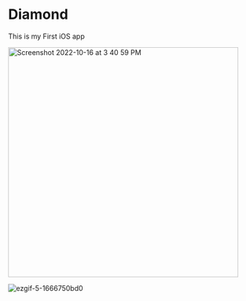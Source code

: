 # Diamond

This is my First iOS app


<img width="468" alt="Screenshot 2022-10-16 at 3 40 59 PM" src="https://user-images.githubusercontent.com/101461017/196029717-892d3617-555e-47dd-b76c-4621d9e662e1.png">


![ezgif-5-1666750bd0](https://user-images.githubusercontent.com/101461017/196030174-9c081eb0-f606-4d31-8d0a-1a96b771f004.gif)
